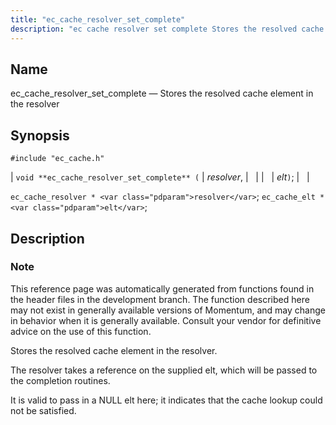 ```yaml
---
title: "ec_cache_resolver_set_complete"
description: "ec cache resolver set complete Stores the resolved cache element in the resolver void ec cache resolver set complete resolver elt ec cache resolver resolver ec cache elt elt This reference page was automatically generated from functions found in the header files in the development branch The function described here..."
---
```


<a name="apis.ec_cache_resolver_set_complete"></a> 
## Name

ec_cache_resolver_set_complete — Stores the resolved cache element in the resolver

## Synopsis

`#include "ec_cache.h"`

| `void **ec_cache_resolver_set_complete** (` | <var class="pdparam">resolver</var>, |   |
|   | <var class="pdparam">elt</var>`)`; |   |

`ec_cache_resolver * <var class="pdparam">resolver</var>`;
`ec_cache_elt * <var class="pdparam">elt</var>`;<a name="idp50948768"></a> 
## Description

### Note

This reference page was automatically generated from functions found in the header files in the development branch. The function described here may not exist in generally available versions of Momentum, and may change in behavior when it is generally available. Consult your vendor for definitive advice on the use of this function.

Stores the resolved cache element in the resolver.

The resolver takes a reference on the supplied elt, which will be passed to the completion routines.

It is valid to pass in a NULL elt here; it indicates that the cache lookup could not be satisfied.
